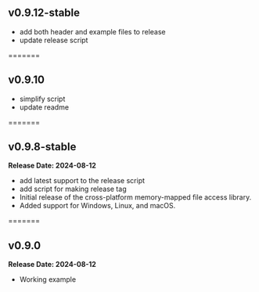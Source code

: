 ## v0.9.12-stable

- add both header and example files to release
- update release script

=======

## v0.9.10

- simplify script
- update readme

=======

## v0.9.8-stable

**Release Date: 2024-08-12**

- add latest support to the release script
- add script for making release tag
- Initial release of the cross-platform memory-mapped file access library.
- Added support for Windows, Linux, and macOS.

=======

## v0.9.0

**Release Date: 2024-08-12**

- Working example

